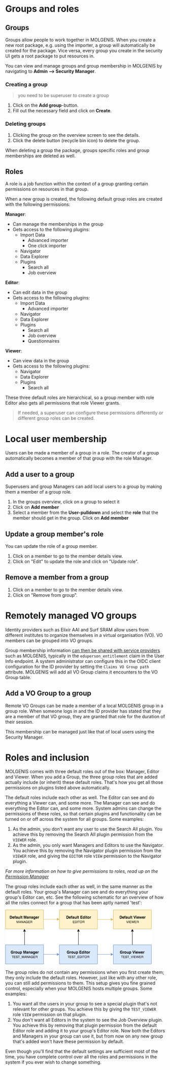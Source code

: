 # Groups and roles

## Groups
Groups allow people to work together in MOLGENIS.
When you create a new root package, e.g. using the importer,
a group will automatically be created for the package.
Vice versa, every group you create in the security UI gets a
root package to put resources in.

You can view and manage groups and group membership in MOLGENIS
by navigating to **Admin --> Security Manager**.

### Creating a group
> you need to be superuser to create a group

1. Click on the **Add group**-button.
2. Fill out the necessary field and click on **Create**.

### Deleting groups

1. Clicking the group on the overview screen to see the details.
2. Click the delete button (recycle bin icon) to delete the group.

When deleting a group the package, groups specific roles and group memberships
are deleted as well.

## Roles
A role is a job function within the context of a group granting certain
permissions on resources in that group.

When a new group is created, the following default group roles are created
with the following permissions:

**Manager**:
* Can manage the memberships in the group
* Gets access to the following plugins:
  * Import Data
    * Advanced importer
    * One click importer
  * Navigator
  * Data Explorer
  * Plugins
    * Search all
    * Job overview

**Editor**:
* Can edit data in the group
* Gets access to the following plugins:
  * Import Data
    * Advanced importer
  * Navigator
  * Data Explorer
  * Plugins
    * Search all
    * Job overview
    * Questionnaires

**Viewer**:
* Can view data in the group
* Gets access to the following plugins:
  * Navigator
  * Data Explorer
  * Plugins
    * Search all
  
These three default roles are hierarchical, so a group member with role Editor also gets
all permissions that role Viewer grants.
  
> If needed, a superuser can configure these permissions differently or
> different group roles can be created.

# Local user membership
Users can be made a member of a group in a role.
The creator of a group automatically becomes a member of that group with
the role Manager.

## Add a user to a group
Superusers and group Managers can add local users to a group by making them
a member of a group role.

1. In the groups overview, click on a group to select it
2. Click on **Add member**
3. Select a member from the **User-pulldown** and select the **role** that the member
should get in the group. Click on **Add member**

## Update a group member's role

You can update the role of a group member.
1. Click on a member to go to the member details view.
2. Click on "Edit" to update the role and click on "Update role".

## Remove a member from a group
1. Click on a member to go to the member details view.  
2. Click on "Remove from group".

# Remotely managed VO groups

Identity providers such as Elixir AAI and Surf SRAM allow users from different institutes to
organize themselves in a virtual organisation (VO).
VO members can be grouped into VO groups.

Group membership information [can then be shared with service providers](https://aarc-project.eu/wp-content/uploads/2017/11/AARC-JRA1.4A-201710.pdf)
such as MOLGENIS, typically in the `eduperson_entitlement` claim in the
User Info endpoint.
A system administrator can configure this in the OIDC client configuration for
the ID provider by setting the `Claims VO Group path` attribute.
MOLGENIS will add all VO Group claims it encounters to the VO Group table.

## Add a VO Group to a group
Remote VO Groups can be made a member of a local MOLGENIS group in a group role.
When someone logs in and the ID provider has stated that they are a member of
that VO group, they are granted that role for the duration of their session.

This membership can be managed just like that of local users using the Security Manager.

# Roles and inclusion
MOLGENIS comes with three default roles out of the box: Manager, Editor and Viewer. When you add a Group, the three group roles
that are added actually include (or inherit) these default roles. That's how you get all those permissions on plugins
listed above automatically. 

The default roles include each other as well. The Editor can see and do everything a Viewer can, and some more. The Manager 
can see and do everything the Editor can, and some more. System admins can change the permissions of these roles, so that 
certain plugins and functionality can be turned on or off across the system for all groups. Some examples:
1. As the admin, you don't want any user to use the Search All plugin. You achieve this by removing the Search All plugin permission
from the `VIEWER` role. 
2. As the admin, you only want Managers and Editors to use the Navigator. You achieve this by removing the Navigator plugin permission
from the `VIEWER` role, and giving the `EDITOR` role `VIEW` permission to the Navigator plugin.

*For more information on how to give permissions to roles, read up on the [Permission Manager](guide-permissions.md)*

The group roles include each other as well, in the same manner as the default roles. Your group's Manager can see and do 
everything your group's Editor can, etc. See the following schematic for an overview of how all the roles connect for a group 
that has been aptly named 'test':

![Role inclusions](./images/security/role_model.png)

The group roles do not contain any permissions when you first create them; they only include the default roles. However, 
just like with any other role, you can still add permissions to them. This setup gives you fine grained control, especially
when your MOLGENIS hosts multiple groups. Some examples:

1. You want all the users in your group to see a special plugin that's not relevant for other groups. You achieve this by
giving the `TEST_VIEWER` role `VIEW` permission on that plugin.
2. You don't want all Editors in the system to see the Job Overview plugin. You achieve this by removing that plugin permission 
from the default Editor role and adding it to your group's Editor role. Now both the Editors and Managers in your group can use it, 
but from now on any new group that's added won't have these permission by default.

Even though you'll find that the default settings are sufficient most of the time, you have complete control over all the roles and
permissions in the system if you ever wish to change something.
